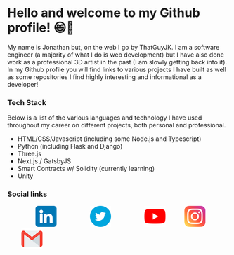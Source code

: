 # Hello and welcome to my Github profile! 😄👋

My name is Jonathan but, on the web I go by ThatGuyJK. I am a software engineer (a majority of what I do is web development) but I have also done work as a professional 3D artist in the past (I am slowly getting back into it). In my Github profile you will find links to various projects I have built as well as some repositories I find highly interesting and informational as a developer!

### Tech Stack
Below is a list of the various languages and technology I have used throughout my career on different projects, both personal and professional.
- HTML/CSS/Javascript (including some Node.js and Typescript)
- Python (including Flask and Django)
- Three.js
- Next.js / GatsbyJS
- Smart Contracts w/ Solidity (currently learning)
- Unity

### Social links
<a href="https://www.linkedin.com/in/jonathankkelly/" style="margin-left: 32px;" ><img src="https://github.com/thatguyjk/thatguyjk/blob/main/linkedin.png" alt="linkedin logo" title="My LinkedIn profile" width="48" style="margin-left: 32px;" /></a>&nbsp;&nbsp;&nbsp;<a href="https://twitter.com/thatguyJK" style="margin-left: 32px;" ><img src="https://github.com/thatguyjk/thatguyjk/blob/main/twitter.png" alt="twitter logo" title="My Twitter profile" width="48" style="margin-left: 32px;" /></a>&nbsp;&nbsp;&nbsp;<a href="https://www.youtube.com/channel/UCYQzDM7M160MiVwAjkqIYJQ" style="margin-left: 32px;" ><img src="https://github.com/thatguyjk/thatguyjk/blob/main/youtube.png" alt="youtube logo" title="My Youtube profile" width="48" style="margin-left: 32px;" /></a>&nbsp;&nbsp;&nbsp;<a href="https://www.instagram.com/thatguyjk3d/" style="margin-left: 32px;" ><img src="https://github.com/thatguyjk/thatguyjk/blob/main/instagram.png" alt="instagram logo" title="My instagram profile" width="48" /></a>&nbsp;&nbsp;&nbsp;<a href="mailto:jonathank.kelly@gmail.com" style="margin-left: 32px;"><img src="https://github.com/thatguyjk/thatguyjk/blob/main/gmail.png" alt="email me" title="My email address" width="48" /></a>

